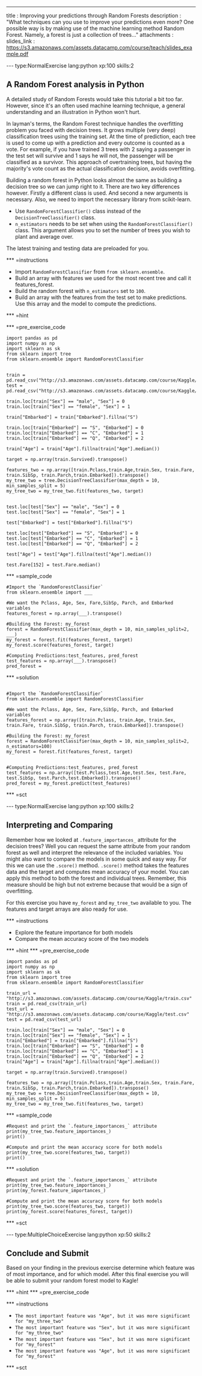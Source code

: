 ---
title       : Improving your predictions through Random Forests 
description : "What techniques can you use to improve your predictions even more? One possible way is by making use of the machine learning method Random Forest. Namely, a forest is just a collection of trees..."
attachments :
  slides_link : https://s3.amazonaws.com/assets.datacamp.com/course/teach/slides_example.pdf

--- type:NormalExercise lang:python xp:100 skills:2
## A Random Forest analysis in Python
A detailed study of Random Forests would take this tutorial a bit too far. However, since it's an often used machine learning technique, a general understanding and an illustration in Python won't hurt.

In layman's terms, the Random Forest technique handles the overfitting problem you faced with decision trees. It grows multiple (very deep) classification trees using the training set. At the time of prediction, each tree is used to come up with a prediction and every outcome is counted as a vote. For example, if you have trained 3 trees with 2 saying a passenger in the test set will survive and 1 says he will not, the passenger will be classified as a survivor. This approach of overtraining trees, but having the majority's vote count as the actual classification decision, avoids overfitting.

Building a random forest in Python looks almost the same as building a decision tree so we can jump right to it. There are two key differences however. Firstly a different class is used. And second a new arguments is necessary. Also, we need to import the necessary library from scikit-learn.

- Use `RandomForestClassifier()` class instead of the `DecisionTreeClassifier()` class. 
- `n_estimators` needs to be set when using the `RandomForestClassifier()` class. This argument allows you to set the number of trees you wish to plant and average over.

The latest training and testing data are preloaded for you.


*** =instructions
- Import `RandomForestClassifier` from `from sklearn.ensemble`.
- Build an array with features we used for the most recent tree and call it features_forest.
- Build the random forest with `n_estimators` set to `100`.
- Build an array with the features from the test set to make predictions. Use this array and the model to compute the predictions.


*** =hint

*** =pre_exercise_code
```{python}
import pandas as pd
import numpy as np
import sklearn as sk
from sklearn import tree
from sklearn.ensemble import RandomForestClassifier


train = pd.read_csv("http://s3.amazonaws.com/assets.datacamp.com/course/Kaggle/train.csv")
test = pd.read_csv("http://s3.amazonaws.com/assets.datacamp.com/course/Kaggle/test.csv")

train.loc[train["Sex"] == "male", "Sex"] = 0
train.loc[train["Sex"] == "female", "Sex"] = 1

train["Embarked"] = train["Embarked"].fillna("S")

train.loc[train["Embarked"] == "S", "Embarked"] = 0
train.loc[train["Embarked"] == "C", "Embarked"] = 1
train.loc[train["Embarked"] == "Q", "Embarked"] = 2

train["Age"] = train["Age"].fillna(train["Age"].median())

target = np.array(train.Survived).transpose()

features_two = np.array([train.Pclass,train.Age,train.Sex, train.Fare, train.SibSp, train.Parch,train.Embarked]).transpose()
my_tree_two = tree.DecisionTreeClassifier(max_depth = 10, min_samples_split = 5)
my_tree_two = my_tree_two.fit(features_two, target)


test.loc[test["Sex"] == "male", "Sex"] = 0
test.loc[test["Sex"] == "female", "Sex"] = 1

test["Embarked"] = test["Embarked"].fillna("S")

test.loc[test["Embarked"] == "S", "Embarked"] = 0
test.loc[test["Embarked"] == "C", "Embarked"] = 1
test.loc[test["Embarked"] == "Q", "Embarked"] = 2

test["Age"] = test["Age"].fillna(test["Age"].median())

test.Fare[152] = test.Fare.median()

```

*** =sample_code
```{python}
#Import the `RandomForestClassifier`
from sklearn.ensemble import ___

#We want the Pclass, Age, Sex, Fare,SibSp, Parch, and Embarked variables
features_forest = np.array(___).transpose()

#Building the Forest: my_forest
forest = RandomForestClassifier(max_depth = 10, min_samples_split=2, ___)
my_forest = forest.fit(features_forest, target)
my_forest.score(features_forest, target)

#Computing Predictions:test_features, pred_forest
test_features = np.array(___).transpose()
pred_forest = 

```

*** =solution
```{python}

#Import the `RandomForestClassifier`
from sklearn.ensemble import RandomForestClassifier

#We want the Pclass, Age, Sex, Fare,SibSp, Parch, and Embarked variables
features_forest = np.array([train.Pclass, train.Age, train.Sex, train.Fare, train.SibSp, train.Parch, train.Embarked]).transpose()

#Building the Forest: my_forest
forest = RandomForestClassifier(max_depth = 10, min_samples_split=2, n_estimators=100)
my_forest = forest.fit(features_forest, target)


#Computing Predictions:test_features, pred_forest
test_features = np.array([test.Pclass,test.Age,test.Sex, test.Fare, test.SibSp, test.Parch,test.Embarked]).transpose()
pred_forest = my_forest.predict(test_features)

```

*** =sct

--- type:NormalExercise lang:python xp:100 skills:2
## Interpreting and Comparing

Remember how we looked at `.feature_importances_` attribute for the decision trees? Well you can request the same attribute from your random forest as well and interpret the relevance of the included variables.
You might also want to compare the models in some quick and easy way. For this we can use the `.score()` method. `.score()` method takes the features data and the target and computes mean accuracy of your model. You can apply this method to both the forest and individual trees. Remember, this measure should be high but not extreme because that would be a sign of overfitting.

For this exercise you have `my_forest` and `my_tree_two` available to you. The features and target arrays are also ready for use.

*** =instructions
- Explore the feature importance for both models
- Compare the mean accuracy score of the two models

*** =hint
*** =pre_exercise_code
```{python}
import pandas as pd
import numpy as np
import sklearn as sk
from sklearn import tree
from sklearn.ensemble import RandomForestClassifier

train_url = "http://s3.amazonaws.com/assets.datacamp.com/course/Kaggle/train.csv"
train = pd.read_csv(train_url)
test_url = "http://s3.amazonaws.com/assets.datacamp.com/course/Kaggle/test.csv"
test = pd.read_csv(test_url)

train.loc[train["Sex"] == "male", "Sex"] = 0
train.loc[train["Sex"] == "female", "Sex"] = 1
train["Embarked"] = train["Embarked"].fillna("S")
train.loc[train["Embarked"] == "S", "Embarked"] = 0
train.loc[train["Embarked"] == "C", "Embarked"] = 1
train.loc[train["Embarked"] == "Q", "Embarked"] = 2
train["Age"] = train["Age"].fillna(train["Age"].median())

target = np.array(train.Survived).transpose()

features_two = np.array([train.Pclass,train.Age,train.Sex, train.Fare, train.SibSp, train.Parch,train.Embarked]).transpose()
my_tree_two = tree.DecisionTreeClassifier(max_depth = 10, min_samples_split = 5)
my_tree_two = my_tree_two.fit(features_two, target)

```


*** =sample_code
```{python}
#Request and print the `.feature_importances_` attribute
print(my_tree_two.feature_importances_)
print()

#Compute and print the mean accuracy score for both models
print(my_tree_two.score(features_two, target))
print()
```

*** =solution
```{python}
#Request and print the `.feature_importances_` attribute
print(my_tree_two.feature_importances_)
print(my_forest.feature_importances_)

#Compute and print the mean accuracy score for both models
print(my_tree_two.score(features_two, target))
print(my_forest.score(features_forest, target))
```
*** =sct

--- type:MultipleChoiceExercise lang:python xp:50 skills:2
## Conclude and Submit

Based on your finding in the previous exercise determine which feature was of most importance, and for which model.
After this final exercise you will be able to submit your random forest model to Kagle! 

*** =hint
*** =pre_exercise_code

*** =instructions
- `The most important feature was "Age", but it was more significant for "my_three_two"`
- `The most important feature was "Sex", but it was more significant for "my_three_two"`
- `The most important feature was "Sex", but it was more significant for "my_forest"`
- `The most important feature was "Age", but it was more significant for "my_forest"`

*** =sct
